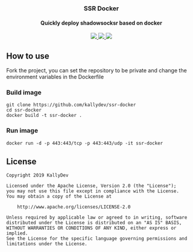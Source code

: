 <h3 align="center">SSR Docker</h3>
<h4 align="center">Quickly deploy shadowsocksr based on docker</h4>
<p align="center">
  <a href="https://t.me/kittendev">
    <img src="https://img.shields.io/badge/Kitten%20Developer-Telegram-brightgreen.svg?style=flat-square">
  </a>
  <a href="https://github.com/kallydev/ssr-docker/blob/master/LICENSE.md">
    <img src="https://img.shields.io/github/license/kallydev/ssr-docker.svg?style=flat-square">
  </a>
  <a href="https://github.com/kallydev/ssr-docker/commits/master">
    <img src="https://img.shields.io/github/last-commit/kallydev/ssr-docker.svg?style=flat-square">
  </a>
</p>

## How to use
Fork the project, you can set the repository to be private and change the environment variables in the Dockerfile

### Build image
```
git clone https://github.com/kallydev/ssr-docker
cd ssr-docker
docker build -t ssr-docker .
```

### Run image
```
docker run -d -p 443:443/tcp -p 443:443/udp -it ssr-docker
```

## License
```
Copyright 2019 KallyDev

Licensed under the Apache License, Version 2.0 (the "License");
you may not use this file except in compliance with the License.
You may obtain a copy of the License at

    http://www.apache.org/licenses/LICENSE-2.0

Unless required by applicable law or agreed to in writing, software
distributed under the License is distributed on an "AS IS" BASIS,
WITHOUT WARRANTIES OR CONDITIONS OF ANY KIND, either express or implied.
See the License for the specific language governing permissions and
limitations under the License.
```

